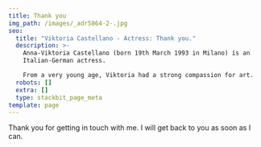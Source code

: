 ```yaml
---
title: Thank you
img_path: /images/_adr5864-2-.jpg
seo:
  title: "Viktoria Castellano - Actress: Thank you."
  description: >-
    Anna-Viktoria Castellano (born 19th March 1993 in Milano) is an
    Italian-German actress.

    From a very young age, Viktoria had a strong compassion for art.
  robots: []
  extra: []
  type: stackbit_page_meta
template: page
---
```

Thank you for getting in touch with me. I will get back to you as soon as I can.